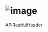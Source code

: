 # ![image](https://github.com/DeiverGamboa04/APIRestfulHeader/assets/135407018/35e68e62-e7ab-41b8-9f0e-e8a5e28a3f9f)
APIRestfulHeader

